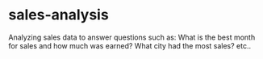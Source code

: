 # sales-analysis
Analyzing sales data to answer questions such as: What is the best month  for sales and how much was earned? What city had the most sales? etc..
